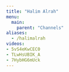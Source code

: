```yaml
---
title: "Halim Alrah"
menu:
  main:
    parent: "Channels"
aliases:
  - /halimalrah
videos:
- 5vS4eKwCEC0
- TLwHsUBIK_A
- 7HybHG6mUck
---
```

